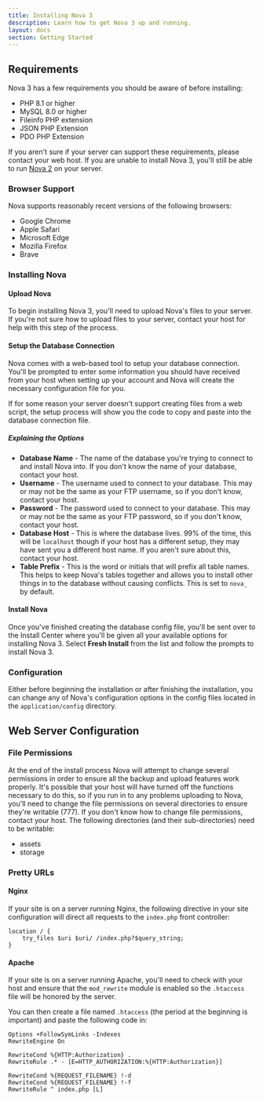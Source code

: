 ```yaml
---
title: Installing Nova 3
description: Learn how to get Nova 3 up and running.
layout: docs
section: Getting Started
---
```


## Requirements

Nova 3 has a few requirements you should be aware of before installing:

- PHP 8.1 or higher
- MySQL 8.0 or higher
- Fileinfo PHP extension
- JSON PHP Extension
- PDO PHP Extension

If you aren't sure if your server can support these requirements, please contact your web host. If you are unable to install Nova 3, you'll still be able to run [Nova 2](https://anodyne-productions.com) on your server.

### Browser Support

Nova supports reasonably recent versions of the following browsers:

- Google Chrome
- Apple Safari
- Microsoft Edge
- Mozilla Firefox
- Brave

### Installing Nova

#### Upload Nova

To begin installing Nova 3, you'll need to upload Nova's files to your server. If you're not sure how to upload files to your server, contact your host for help with this step of the process.

#### Setup the Database Connection

Nova comes with a web-based tool to setup your database connection. You'll be prompted to enter some information you should have received from your host when setting up your account and Nova will create the necessary configuration file for you.

If for some reason your server doesn't support creating files from a web script, the setup process will show you the code to copy and paste into the database connection file.

##### Explaining the Options

- __Database Name__ - The name of the database you're trying to connect to and install Nova into. If you don't know the name of your database, contact your host.
- __Username__ - The username used to connect to your database. This may or may not be the same as your FTP username, so if you don't know, contact your host.
- __Password__ - The password used to connect to your database. This may or may not be the same as your FTP password, so if you don't know, contact your host.
- __Database Host__ - This is where the database lives. 99% of the time, this will be `localhost` though if your host has a different setup, they may have sent you a different host name. If you aren't sure about this, contact your host.
- __Table Prefix__ - This is the word or initials that will prefix all table names. This helps to keep Nova's tables together and allows you to install other things in to the database without causing conflicts. This is set to `nova_` by default.

#### Install Nova

Once you've finished creating the database config file, you'll be sent over to the Install Center where you'll be given all your available options for installing Nova 3. Select __Fresh Install__ from the list and follow the prompts to install Nova 3.

### Configuration

Either before beginning the installation or after finishing the installation, you can change any of Nova's configuration options in the config files located in the `application/config` directory.

## Web Server Configuration

### File Permissions

At the end of the install process Nova will attempt to change several permissions in order to ensure all the backup and upload features work properly. It's possible that your host will have turned off the functions necessary to do this, so if you run in to any problems uploading to Nova, you'll need to change the file permissions on several directories to ensure they're writable (777). If you don't know how to change file permissions, contact your host. The following directories (and their sub-directories) need to be writable:

- assets
- storage

### Pretty URLs

#### Nginx

If your site is on a server running Nginx, the following directive in your site configuration will direct all requests to the `index.php` front controller:

```nginx
location / {
    try_files $uri $uri/ /index.php?$query_string;
}
```

#### Apache

If your site is on a server running Apache, you'll need to check with your host and ensure that the `mod_rewrite` module is enabled so the `.htaccess` file will be honored by the server.

You can then create a file named `.htaccess` (the period at the beginning is important) and paste the following code in:

```apacheconf
Options +FollowSymLinks -Indexes
RewriteEngine On

RewriteCond %{HTTP:Authorization} .
RewriteRule .* - [E=HTTP_AUTHORIZATION:%{HTTP:Authorization}]

RewriteCond %{REQUEST_FILENAME} !-d
RewriteCond %{REQUEST_FILENAME} !-f
RewriteRule ^ index.php [L]
```
